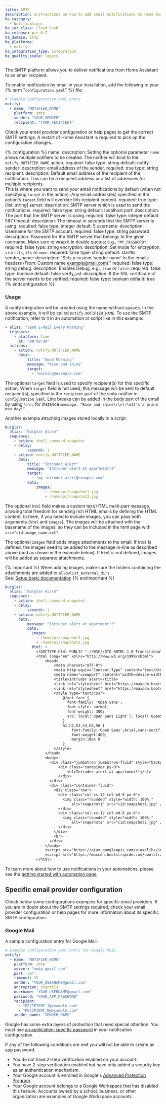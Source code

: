 ```yaml
---
title: SMTP
description: Instructions on how to add email notifications to Home Assistant.
ha_category:
  - Notifications
ha_iot_class: Cloud Push
ha_release: pre 0.7
ha_domain: smtp
ha_platforms:
  - notify
ha_integration_type: integration
ha_quality_scale: legacy
---
```


The SMTP platform allows you to deliver notifications from Home Assistant to an email recipient.

To enable notification by email in your installation, add the following to your {% term "`configuration.yaml`" %} file:

```yaml
# Example configuration.yaml entry
notify:
  - name: "NOTIFIER_NAME"
    platform: smtp
    sender: "YOUR_SENDER"
    recipient: "YOUR_RECIPIENT"
```

Check your email provider configuration or help pages to get the correct SMTP settings. A restart of Home Assistant is required to pick up the configuration changes.

{% configuration %}
name:
  description: Setting the optional parameter `name` allows multiple notifiers to be created. The notifier will bind to the `notify.NOTIFIER_NAME` action.
  required: false
  type: string
  default: notify
sender:
  description: email address of the sender.
  required: true
  type: string
recipient:
  description: Default email address of the recipient of the notification. This can be a recipient address or a list of addresses for multiple recipients.<br>This is where you want to send your email notifications by default (when not specifying `target` in the action). Any email address(es) specified in the action's `target` field will override this recipient content.
  required: true
  type: [list, string]
server:
  description: SMTP server which is used to send the notifications.
  required: false
  type: string
  default: localhost
port:
  description: The port that the SMTP server is using.
  required: false
  type: integer
  default: 587
timeout:
  description: The timeout in seconds that the SMTP server is using.
  required: false
  type: integer
  default: 5
username:
  description: Username for the SMTP account.
  required: false
  type: string
password:
  description: Password for the SMTP server that belongs to the given username. Make sure to wrap it in double quotes; e.g., `"MY_PASSWORD"`.
  required: false
  type: string
encryption:
  description: Set mode for encryption, `starttls`, `tls` or `none`.
  required: false
  type: string
  default: starttls
sender_name:
  description: "Sets a custom 'sender name' in the emails headers (*From*: Custom name <example@mail.com>)."
  required: false
  type: string
debug:
  description: Enables Debug, e.g., `true` or `false`.
  required: false
  type: boolean
  default: false
verify_ssl:
  description: If the SSL certificate of the server needs to be verified.
  required: false
  type: boolean
  default: true
{% endconfiguration %}

### Usage

A notify integration will be created using the name without spaces. In the above example, it will be called `notify.NOTIFIER_NAME`. To use the SMTP notification, refer to it in an automation or script like in this example:

```yaml
- alias: "Send E-Mail Every Morning"
  triggers:
    - platform: time
      at: "08:00:00"
  actions:
    - action: notify.NOTIFIER_NAME
      data:
          title: "Good Morning"
          message: "Rise and shine"
          target:
            - "morning@example.com"
```

The optional `target` field is used to specify recipient(s) for this specific action. When `target` field is not used, this message will be sent to default recipient(s), specified in the `recipient` part of the smtp notifier in `configuration.yaml`. Line breaks can be added in the body part of the email by using `\r\n`, for instance `message: "Rise and shine\r\n\r\nIt's a brand new day!"`

Another example attaching images stored locally in a script:

```yaml
burglar:
  alias: "Burglar Alarm"
  sequence:
    - action: shell_command.snapshot
    - delay:
          seconds: 1
    - action: notify.NOTIFIER_NAME
      data:
          title: "Intruder alert"
          message: "Intruder alert at apartment!!"
          target:
            - "my_intruder_alert@example.com"
          data:
              images:
                  - /home/pi/snapshot1.jpg
                  - /home/pi/snapshot2.jpg
```

The optional `html` field makes a custom text/HTML multi-part message, allowing total freedom for sending rich HTML emails by defining the HTML content. In them, if you need to include images, you can pass both arguments (`html` and `images`). The images will be attached with the basename of the images, so they can be included in the html page with `src="cid:image_name.ext"`.

The optional `images` field adds image attachments to the email. If `html` is defined, the images need to be added to the message in-line as described above (and as shown in the example below). If `html` is not defined, images will be added as separate attachments.

{% important %}
When adding images, make sure the folders containing the attachments are added to `allowlist_external_dirs`.<br>See: [Setup basic documentation](/integrations/homeassistant/#allowlist_external_dirs)
{% endimportant %}

```yaml
burglar:
  alias: "Burglar Alarm"
  sequence:
    - action: shell_command.snapshot
    - delay:
          seconds: 1
    - action: notify.NOTIFIER_NAME
      data:
          message: "Intruder alert at apartment!!"
          data:
            images:
              - /home/pi/snapshot1.jpg
              - /home/pi/snapshot2.jpg
            html: >
              <!DOCTYPE html PUBLIC "-//W3C//DTD XHTML 1.0 Transitional//EN" "http://www.w3.org/TR/xhtml1/DTD/xhtml1-transitional.dtd">
              <html lang="en" xmlns="http://www.w3.org/1999/xhtml">
                  <head>
                      <meta charset="UTF-8">
                      <meta http-equiv="Content-Type" content="text/html; charset=UTF-8">
                      <meta name="viewport" content="width=device-width, initial-scale=1.0">
                      <title>Intruder alert</title>
                      <link rel="stylesheet" href="https://maxcdn.bootstrapcdn.com/bootstrap/4.0.0-alpha.5/css/bootstrap.min.css">
                      <link rel="stylesheet" href="https://maxcdn.bootstrapcdn.com/font-awesome/4.4.0/css/font-awesome.min.css">
                      <style type="text/css">
                          @font-face {
                            font-family: 'Open Sans';
                            font-style: normal;
                            font-weight: 300;
                            src: local('Open Sans Light'), local('OpenSans-Light'), url(http://fonts.gstatic.com/s/opensans/v13/DXI1ORHCpsQm3Vp6mXoaTZS3E-kSBmtLoNJPDtbj2Pk.ttf) format('truetype');
                          }
                          h1,h2,h3,h4,h5,h6 {
                              font-family:'Open Sans',Arial,sans-serif;
                              font-weight:400;
                              margin:10px 0
                          }
                      </style>
                  </head>
                  <body>
                    <div class="jumbotron jumbotron-fluid" style="background-color: #f00a2d; color: white;">
                        <div class="container py-0">
                            <h1>Intruder alert at apartment!!</h1>
                        </div>
                    </div>
                    <div class="container-fluid">
                      <div class="row">
                        <div class="col-xs-12 col-md-6 px-0">
                          <img class="rounded" style="width: 100%;"
                              alt="snapshot1" src="cid:snapshot1.jpg" />
                        </div>
                        <div class="col-xs-12 col-md-6 px-0">
                          <img class="rounded" style="width: 100%;"
                              alt="snapshot2" src="cid:snapshot2.jpg" />
                        </div>
                      </div>
                      <br>
                    </div>
                  </body>
                  <script src="https://ajax.googleapis.com/ajax/libs/jquery/1.11.3/jquery.min.js"></script>
                  <script src="https://maxcdn.bootstrapcdn.com/bootstrap/4.0.0-alpha.5/js/bootstrap.min.js"></script>
              </html>
```

To learn more about how to use notifications in your automations, please see the [getting started with automation page](/getting-started/automation/).

## Specific email provider configuration

Check below some configurations examples for specific email providers.
If you are in doubt about the SMTP settings required, check your email provider configuration or help pages for more information about its specific SMTP configuration.

### Google Mail

A sample configuration entry for Google Mail.

```yaml
# Example configuration.yaml entry for Google Mail.
notify:
  - name: "NOTIFIER_NAME"
    platform: smtp
    server: "smtp.gmail.com"
    port: 587
    timeout: 15
    sender: "YOUR_USERNAME@gmail.com"
    encryption: starttls
    username: "YOUR_USERNAME@gmail.com"
    password: "YOUR_APP_PASSWORD"
    recipient:
      - "RECIPIENT_1@example.com"
      - "RECIPIENT_N@example.com"
    sender_name: "SENDER_NAME"
```

Google has some extra layers of protection that need special attention. You must use [an application-specific password](https://support.google.com/mail/answer/185833) in your notification configuration.

If any of the following conditions are met you will not be able to create an app password:

- You do not have 2-step verification enabled on your account.
- You have 2-step verification enabled but have only added a security key as an authentication mechanism.
- Your Google account is enrolled in Google's [Advanced Protection Program](https://landing.google.com/advancedprotection/).
- Your Google account belongs to a Google Workspace that has disabled this feature. Accounts owned by a school, business, or other organization are examples of Google Workspace accounts.
